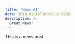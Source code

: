 ```yaml
---
title: 'News #1'
date: 2018-01-15T10:08:11.693Z
description: >-
  Great News!
---
```


This is a news post.